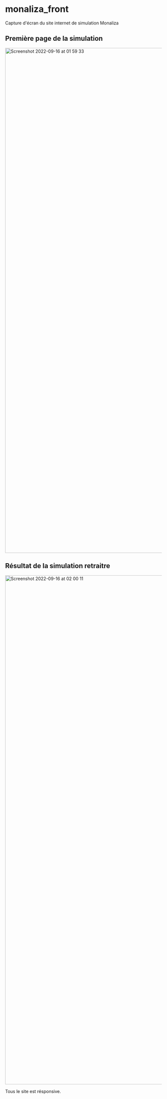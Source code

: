 # monaliza_front
Capture d'écran du site internet de simulation Monaliza


## Première page de la simulation


<img width="1624" alt="Screenshot 2022-09-16 at 01 59 33" src="https://user-images.githubusercontent.com/58074500/190465320-f85e7f75-9f6a-4e56-8f45-f7df469d4f18.png">


## Résultat de la simulation retraitre


<img width="1637" alt="Screenshot 2022-09-16 at 02 00 11" src="https://user-images.githubusercontent.com/58074500/190465744-4618b179-5cb5-48ac-becb-7edade7f520b.png">


Tous le site est résponsive.
